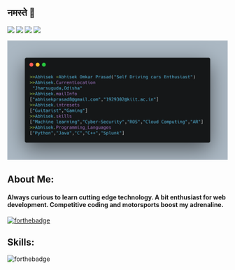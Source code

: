 ## नमस्ते 🙏
[![](https://img.shields.io/badge/LinkedIn-AbhisekOmkar-blue?logo=Linkedin&logoColor=blue&labelColor=black)](https://www.linkedin.com/in/abhisek-omkar-prasad-70937a173/)
[![](https://img.shields.io/badge/Gmail-abhisekprasad8@gmail.com-red?logo=Gmail&logoColor=Red&labelColor=black)](mailto:abhisekprasad8@gmail.com)
[![](https://img.shields.io/badge/Telegram-%40AbhisekOmkar-blue?logo=Telegram&logoColor=blue&labelColor=black)](https://t.me/abhisekomkar)
[![](https://img.shields.io/badge/HackerRank-AbhisekOmkar-brightgreen?logo=HackerRank&logoColor=Green&labelColor=black)](https://www.hackerrank.com/abhisekprasad8)

![](https://github.com/AbhisekOmkar/AbhisekOmkar/blob/master/carbon%20(1).png)

## About Me:
#### Always curious to learn cutting edge technology. A bit enthusiast for web development. Competitive coding and motorsports boost my adrenaline. <br> 
<!-- [![HitCount](http://hits.dwyl.com/ayushkumar-25/ayushkumar-25/ayushkumar-25.svg)](http://hits.dwyl.com/ayushkumar-25/ayushkumar-25/ayushkumar-25) -->
<!-- ![visitors](https://visitor-badge.glitch.me/badge?page_id=ayushkumar-25.ayushkumar-25) --> 


[![forthebadge](https://forthebadge.com/images/badges/built-with-love.svg)](https://forthebadge.com)
## Skills:
![forthebadge](https://img.shields.io/badge/c++%20-%2300599C.svg?&style=for-the-badge&logo=c%2B%2B&logoColor=white)



<!-- ⭐️ From [@ayushkumar-25](https://github.com/ayushkumar-25) -->



<!-- TO make screenshot of your code, copy below link:  
https://carbon.now.sh/ -->



<!--
**ayushkumar-25/ayushkumar-25** is a ✨ _special_ ✨ repository because its `README.md` (this file) appears on your GitHub profile.

Here are some ideas to get you started:

- 🔭 I’m currently working on ...
- 🌱 I’m currently learning ...
- 👯 I’m looking to collaborate on ...
- 🤔 I’m looking for help with ...
- 💬 Ask me about ...
- 📫 How to reach me: ...
- 😄 Pronouns: ...
- ⚡ Fun fact: ...
-->



